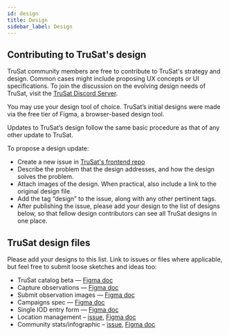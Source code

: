 ```yaml
---
id: design
title: Design
sidebar_label: Design
---
```


## Contributing to TruSat's design
TruSat community members are free to contribute to TruSat's strategy and design. Common cases might include proposing UX concepts or UI specifications. To join the discussion on the evolving design needs of TruSat, visit the [TruSat Discord Server](https://discord.gg/SC76Wph).

You may use your design tool of choice. TruSat’s initial designs were made via the free tier of Figma, a browser-based design tool.

Updates to TruSat’s design follow the same basic procedure as that of any other update to TruSat.

To propose a design update:
- Create a new issue in [TruSat's frontend repo](https://github.com/consensys-space/trusat-frontend) 
- Describe the problem that the design addresses, and how the design solves the problem.
- Attach images of the design. When practical, also include a link to the original design file. 
- Add the tag “design” to the issue, along with any other pertinent tags.
- After publishing the issue, please add your design to the list of designs below, so that fellow design contributors can see all TruSat designs in one place.

## TruSat design files
Please add your designs to this list. Link to issues or files where applicable, but feel free to submit loose sketches and ideas too:
- TruSat catalog beta — [Figma doc](https://www.figma.com/file/p8e16JtZ2vX8UEq6uN9HYa/TruSat---Beta-Master-Designs?node-id=650%3A2811)
- Capture observations — [Figma doc](https://www.figma.com/file/ZhuhQePQlZ3TuTbnlvcZjH/TruSat---Capture-Observations-UX?node-id=6%3A2915)
- Submit observation images — [Figma doc](https://www.figma.com/file/LEL9dzD9uC3NRstzF26SF7/TruSat---Image-processing?node-id=0%3A1)
- Campaigns spec — [Figma doc](https://www.figma.com/file/BNcXYcUE8yrixSxqmbPkrf/TruSat---8%2F20%2F19---Campaigns-feature-spec?node-id=0%3A1)
- Single IOD entry form — [Figma doc](https://www.figma.com/file/8FNsDfgPeGA9aHu671Pf8o/TruSat---Single-IOD-Entry-Form-Design?node-id=0%3A1)
- Location management – [issue](https://github.com/consensys-space/trusat-frontend/issues/183), [Figma doc](https://www.figma.com/file/9NUQvidxULhcwqf2H9j3ID/TruSat---Location-Management-Designs?node-id=0%3A1)
- Community stats/infographic – [issue](https://github.com/consensys-space/trusat-frontend/issues/265), [Figma doc](https://www.figma.com/file/ARaij3ZCP7lb52zP1Io8Dj/TruSat---Catalog?node-id=1%3A184)

